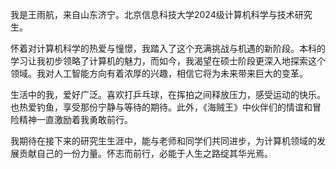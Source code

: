 我是王雨航，来自山东济宁。北京信息科技大学2024级计算机科学与技术研究生。

怀着对计算机科学的热爱与憧憬，我踏入了这个充满挑战与机遇的新阶段。本科的学习让我初步领略了计算机的魅力，而如今，我渴望在硕士阶段更深入地探索这个领域。我对人工智能方向有着浓厚的兴趣，相信它将为未来带来巨大的变革。

生活中的我，爱好广泛。喜欢打乒乓球，在挥拍之间释放压力，感受运动的快乐。也热爱钓鱼，享受那份宁静与等待的期待。此外，《海贼王》中伙伴们的情谊和冒险精神一直激励着我勇敢前行。

我期待在接下来的研究生生涯中，能与老师和同学们共同进步，为计算机领域的发展贡献自己的一份力量。怀志而前行，必能于人生之路绽其华光焉。
